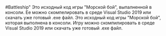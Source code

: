 #Battleship"
Это исходный код игры "Морской бой", выпалненной в консоли. Ее можно скомпелировать в среде Visual Studio 2019 или скачать уже готовый .exe файл.
Это исходный код игры "Морской бой", которая выполнена в консоли. Игру можно скомпилировать в среде Visual Studio 2019 или скачать уже готовый .exe файл.
